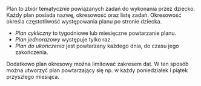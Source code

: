 Plan to zbiór tematycznie powiązanych zadań do wykonania przez dziecko. Każdy plan posiada nazwę, okresowość oraz listę zadań. Okresowość określa częstotliwość występowania planu po stronie dziecka.

- *Plan cykliczny* to tygodniowe lub miesięczne powtarzanie planu.
- *Plan jednorazowy* występuje tylko raz.
- *Plan do ukończenia* jest powtarzany każdego dnia, do czasu jego zakończenia.

Dodatkowo plan okresowy można limitować zakresem dat. W ten sposób można utworzyć plan powtarzający się np. w każdy poniedziałek i piątek przyszłego miesiąca.
